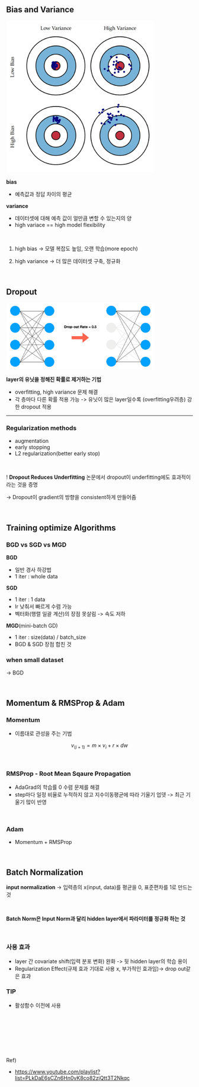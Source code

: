 ## Bias and Variance
<img src="./image/b&v.png" width = "400">

<br>

**bias**
- 예측값과 정답 차이의 평균

**variance**
- 데이터셋에 대해 예측 값이 얼만큼 변할 수 있는지의 양
- high variace == high model flexibility

<br>

1. high bias 
-> 모델 복잡도 높임, 오랜 학습(more epoch)

2. high variance
-> 더 많은 데이터셋 구축, 정규화

<br>

## Dropout

<img src="./image/dr.png" width = "400">

**layer의 유닛을 정해진 확률로 제거하는 기법**

- overfitting, high variance 문제 해결
- 각 층마다 다른 확률 적용 가능 -> 유닛이 많은 layer일수록 (overfitting우려층) 강한 dropout 적용

---

### Regularization methods
- augmentation
- early stopping
- L2 regularization(better early stop)

<br>

! **Dropout Reduces Underfitting** 논문에서 dropout이 underfitting에도 효과적이라는 것을 증명

-> Dropout이 gradient의 방향을 consistent하게 만들어줌

<br>

## Training optimize Algorithms


### **BGD** vs **SGD** vs **MGD**

**BGD**
- 일반 경사 하강법
- 1 iter : whole data

**SGD**
- 1 iter : 1 data
- lr 낮춰서 빠르게 수렴 가능
- 벡터화(행렬 일괄 계산)의 장점 못살림 -> 속도 저하

**MGD**(mini-batch GD)
- 1 iter : size(data) / batch_size
- BGD & SGD 장점 합친 것


### when small dataset
-> BGD

<br>

## Momentum & RMSProp & Adam

### Momentum

- 이름대로 관성을 주는 기법

$$
v_(i+1) = m \times v_i + r \times dw
$$

<br>

### RMSProp - Root Mean Sqaure Propagation

- AdaGrad의 학습률 0 수렴 문제를 해결
- step마다 일정 비율로 누적하지 않고 지수이동평균에 따라 기울기 업뎃 -> 최근 기울기 많이 반영

<br>

### Adam

- Momentum + RMSProp

<br>

## Batch Normalization

**input normalization** -> 입력층의 x(input, data)를 평균을 0, 표준편차를 1로 만드는 것


<br>

**Batch Norm은 Input Norm과 달리 hidden layer에서 파라미터를 정규화 하는 것**

<br>

### 사용 효과
- layer 간 covariate shift(입력 분포 변화) 완화 -> 뒷 hidden layer의 학습 용이
- Regularization Effect(규제 효과 기대로 사용 x, 부가적인 효과임)-> drop out같은 효과

### TIP
- 활성함수 이전에 사용






<br><br>
<br><br>
<br><br>

Ref)

- https://www.youtube.com/playlist?list=PLkDaE6sCZn6Hn0vK8co82zjQtt3T2Nkqc